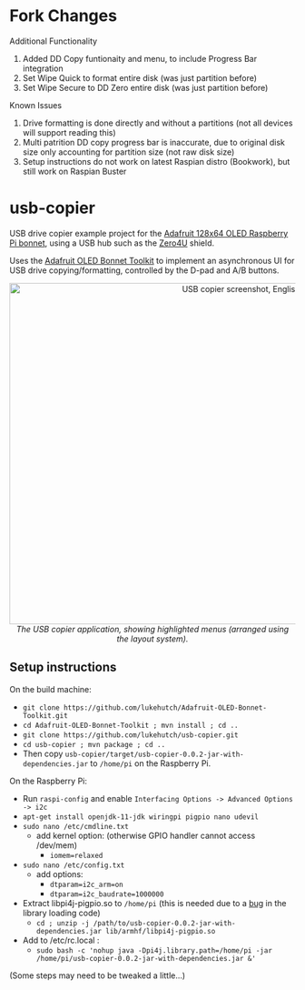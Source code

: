 # Fork Changes
Additional Functionality
1. Added DD Copy funtionaity and menu, to include Progress Bar integration
2. Set Wipe Quick to format entire disk (was just partition before)
3. Set Wipe Secure to DD Zero entire disk (was just partition before)

Known Issues
1. Drive formatting is done directly and without a partitions (not all devices will support reading this)
2. Multi patrition DD copy progress bar is inaccurate, due to original disk size only accounting for partition size (not raw disk size)
3. Setup instructions do not work on latest Raspian distro (Bookwork), but still work on Raspian Buster

# usb-copier
USB drive copier example project for the [Adafruit 128x64 OLED Raspberry Pi bonnet](https://www.adafruit.com/product/3531),
using a USB hub such as the [Zero4U](https://www.adafruit.com/product/3298) shield.

Uses the [Adafruit OLED Bonnet Toolkit](https://github.com/lukehutch/Adafruit-OLED-Bonnet-Toolkit) to
implement an asynchronous UI for USB drive copying/formatting, controlled by the D-pad and A/B buttons.

<p align="center"><a href="https://raw.githubusercontent.com/lukehutch/usb-copier/master/screen-en.jpg"><img alt="USB copier screenshot, English" width="800" height="600" src="https://raw.githubusercontent.com/lukehutch/usb-copier/master/screen-en.jpg"></a>
<br><i>The USB copier application, showing highlighted menus (arranged using the layout system).</i></p>

## Setup instructions

On the build machine:

* `git clone https://github.com/lukehutch/Adafruit-OLED-Bonnet-Toolkit.git`
* `cd Adafruit-OLED-Bonnet-Toolkit ; mvn install ; cd ..`
* `git clone https://github.com/lukehutch/usb-copier.git`
* `cd usb-copier ; mvn package ; cd ..`
* Then copy `usb-copier/target/usb-copier-0.0.2-jar-with-dependencies.jar` to `/home/pi` on the Raspberry Pi.

On the Raspberry Pi:

* Run `raspi-config` and enable `Interfacing Options -> Advanced Options -> i2c`
* `apt-get install openjdk-11-jdk wiringpi pigpio nano udevil`
* `sudo nano /etc/cmdline.txt`
  * add kernel option: (otherwise GPIO handler cannot access /dev/mem)
    * `iomem=relaxed`
* `sudo nano /etc/config.txt`
  * add options:
    * `dtparam=i2c_arm=on`
    * `dtparam=i2c_baudrate=1000000`
* Extract libpi4j-pigpio.so to `/home/pi` (this is needed due to a [bug](https://github.com/Pi4J/pi4j-v2/issues/39) in the library loading code)
  * `cd ; unzip -j /path/to/usb-copier-0.0.2-jar-with-dependencies.jar lib/armhf/libpi4j-pigpio.so`
* Add to /etc/rc.local :
  * `sudo bash -c 'nohup java -Dpi4j.library.path=/home/pi -jar /home/pi/usb-copier-0.0.2-jar-with-dependencies.jar &'`

(Some steps may need to be tweaked a little...)
